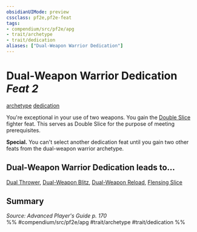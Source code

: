 ```yaml
---
obsidianUIMode: preview
cssclass: pf2e,pf2e-feat
tags:
- compendium/src/pf2e/apg
- trait/archetype
- trait/dedication
aliases: ["Dual-Weapon Warrior Dedication"]
---
```

# Dual-Weapon Warrior Dedication  *Feat 2*  
[archetype](/rules/traits/archetype.md)  [dedication](/rules/traits/dedication.md)  


You're exceptional in your use of two weapons. You gain the [Double Slice](/compendium/feats/double-slice.md) fighter feat. This serves as Double Slice for the purpose of meeting prerequisites.

**Special.** You can't select another dedication feat until you gain two other feats from the dual-weapon warrior archetype.

## Dual-Weapon Warrior Dedication leads to...

[Dual Thrower](/compendium/feats/dual-thrower-apg.md), [Dual-Weapon Blitz](/compendium/feats/dual-weapon-blitz-apg.md), [Dual-Weapon Reload](/compendium/feats/dual-weapon-reload-apg.md), [Flensing Slice](/compendium/feats/flensing-slice-apg.md)

## Summary

*Source: Advanced Player's Guide p. 170*  
%% #compendium/src/pf2e/apg #trait/archetype #trait/dedication %%
